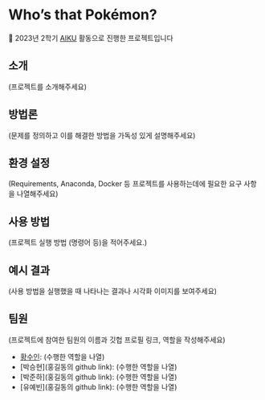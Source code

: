 # Who’s that Pokémon?

📢 2023년 2학기 [AIKU](https://github.com/AIKU-Official) 활동으로 진행한 프로젝트입니다
<!--🎉 20##년 1/여름/2/겨울학기 AIKU Conference 열심히상 수상!-->

## 소개

(프로젝트를 소개해주세요)

## 방법론

(문제를 정의하고 이를 해결한 방법을 가독성 있게 설명해주세요)

## 환경 설정

(Requirements, Anaconda, Docker 등 프로젝트를 사용하는데에 필요한 요구 사항을 나열해주세요)

## 사용 방법

(프로젝트 실행 방법 (명령어 등)을 적어주세요.)

## 예시 결과

(사용 방법을 실행했을 때 나타나는 결과나 시각화 이미지를 보여주세요)

## 팀원

(프로젝트에 참여한 팀원의 이름과 깃헙 프로필 링크, 역할을 작성해주세요)

- [황수인](https://github.com/suin00h): (수행한 역할을 나열)
- [박승현](홍길동의 github link): (수행한 역할을 나열)
- [박준하](홍길동의 github link): (수행한 역할을 나열)
- [유예빈](홍길동의 github link): (수행한 역할을 나열)
